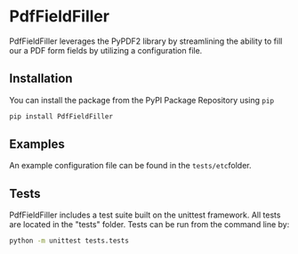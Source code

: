 # PdfFieldFiller

PdfFieldFiller leverages the PyPDF2 library by
streamlining the ability to fill our a PDF form
fields by utilizing a configuration file.

## Installation

You can install the package from the PyPI Package Repository using `pip`
```bash
pip install PdfFieldFiller
```

## Examples

An example configuration file can be found in the 
`tests/etc`folder.


## Tests
PdfFieldFiller includes a test suite built on the 
unittest framework. All tests are located in the 
"tests" folder. Tests can be run from the command 
line by:

```bash
python -m unittest tests.tests
```
